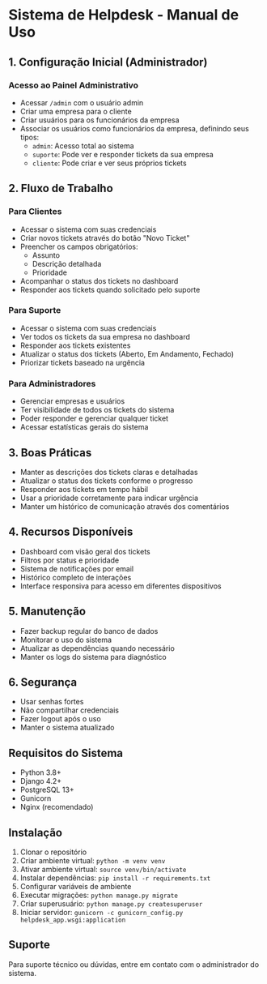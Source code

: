 # Sistema de Helpdesk - Manual de Uso

## 1. Configuração Inicial (Administrador)

### Acesso ao Painel Administrativo
- Acessar `/admin` com o usuário admin
- Criar uma empresa para o cliente
- Criar usuários para os funcionários da empresa
- Associar os usuários como funcionários da empresa, definindo seus tipos:
  - `admin`: Acesso total ao sistema
  - `suporte`: Pode ver e responder tickets da sua empresa
  - `cliente`: Pode criar e ver seus próprios tickets

## 2. Fluxo de Trabalho

### Para Clientes
- Acessar o sistema com suas credenciais
- Criar novos tickets através do botão "Novo Ticket"
- Preencher os campos obrigatórios:
  - Assunto
  - Descrição detalhada
  - Prioridade
- Acompanhar o status dos tickets no dashboard
- Responder aos tickets quando solicitado pelo suporte

### Para Suporte
- Acessar o sistema com suas credenciais
- Ver todos os tickets da sua empresa no dashboard
- Responder aos tickets existentes
- Atualizar o status dos tickets (Aberto, Em Andamento, Fechado)
- Priorizar tickets baseado na urgência

### Para Administradores
- Gerenciar empresas e usuários
- Ter visibilidade de todos os tickets do sistema
- Poder responder e gerenciar qualquer ticket
- Acessar estatísticas gerais do sistema

## 3. Boas Práticas
- Manter as descrições dos tickets claras e detalhadas
- Atualizar o status dos tickets conforme o progresso
- Responder aos tickets em tempo hábil
- Usar a prioridade corretamente para indicar urgência
- Manter um histórico de comunicação através dos comentários

## 4. Recursos Disponíveis
- Dashboard com visão geral dos tickets
- Filtros por status e prioridade
- Sistema de notificações por email
- Histórico completo de interações
- Interface responsiva para acesso em diferentes dispositivos

## 5. Manutenção
- Fazer backup regular do banco de dados
- Monitorar o uso do sistema
- Atualizar as dependências quando necessário
- Manter os logs do sistema para diagnóstico

## 6. Segurança
- Usar senhas fortes
- Não compartilhar credenciais
- Fazer logout após o uso
- Manter o sistema atualizado

## Requisitos do Sistema
- Python 3.8+
- Django 4.2+
- PostgreSQL 13+
- Gunicorn
- Nginx (recomendado)

## Instalação
1. Clonar o repositório
2. Criar ambiente virtual: `python -m venv venv`
3. Ativar ambiente virtual: `source venv/bin/activate`
4. Instalar dependências: `pip install -r requirements.txt`
5. Configurar variáveis de ambiente
6. Executar migrações: `python manage.py migrate`
7. Criar superusuário: `python manage.py createsuperuser`
8. Iniciar servidor: `gunicorn -c gunicorn_config.py helpdesk_app.wsgi:application`

## Suporte
Para suporte técnico ou dúvidas, entre em contato com o administrador do sistema. 